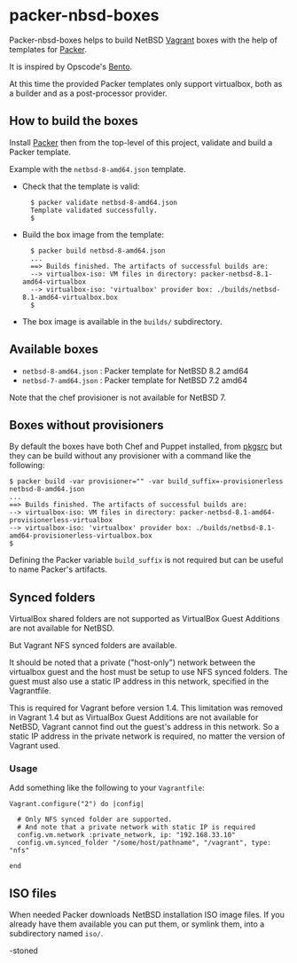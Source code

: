 # packer-nbsd-boxes

Packer-nbsd-boxes helps to build NetBSD [Vagrant](http://vagrantup.com)
boxes with the help of templates for [Packer](http://packer.io).

It is inspired by Opscode's [Bento](http://opscode.github.io/bento/).

At this time the provided Packer templates only support virtualbox,
both as a builder and as a post-processor provider.

## How to build the boxes

Install [Packer](http://packer.io) then from the top-level of this
project, validate and build a Packer template.

Example with the `netbsd-8-amd64.json` template.

* Check that the template is valid:

        $ packer validate netbsd-8-amd64.json
        Template validated successfully.
        $

* Build the box image from the template:

        $ packer build netbsd-8-amd64.json
        ...
        ==> Builds finished. The artifacts of successful builds are:
        --> virtualbox-iso: VM files in directory: packer-netbsd-8.1-amd64-virtualbox
        --> virtualbox-iso: 'virtualbox' provider box: ./builds/netbsd-8.1-amd64-virtualbox.box
        $

* The box image is available in the `builds/` subdirectory.

## Available boxes

  * `netbsd-8-amd64.json` : Packer template for NetBSD 8.2 amd64
  * `netbsd-7-amd64.json` : Packer template for NetBSD 7.2 amd64

  Note that the chef provisioner is not available for NetBSD 7.

## Boxes without provisioners

By default the boxes have both Chef and Puppet installed,
from [pkgsrc](http://pkgsrc.org/) but they can be build
without any provisioner with a command like the following:


    $ packer build -var provisioner="" -var build_suffix=-provisionerless netbsd-8-amd64.json
    ...
    ==> Builds finished. The artifacts of successful builds are:
    --> virtualbox-iso: VM files in directory: packer-netbsd-8.1-amd64-provisionerless-virtualbox
    --> virtualbox-iso: 'virtualbox' provider box: ./builds/netbsd-8.1-amd64-provisionerless-virtualbox.box
    $

Defining the Packer variable `build_suffix` is not required
but can be useful to name Packer's artifacts.

## Synced folders

VirtualBox shared folders are not supported as VirtualBox Guest
Additions are not available for NetBSD.

But Vagrant NFS synced folders are available.

It should be noted that a private ("host-only") network between the
virtualbox guest and the host must be setup to use NFS synced
folders.  The guest must also use a static IP address in this
network, specified in the Vagrantfile.

This is required for Vagrant before version 1.4. This limitation
was removed in Vagrant 1.4 but as VirtualBox Guest Additions are
not available for NetBSD, Vagrant cannot find out the guest's address
in this network. So a static IP address in the private network is
required, no matter the version of Vagrant used.

### Usage

Add something like the following to your `Vagrantfile`:


    Vagrant.configure("2") do |config|

      # Only NFS synced folder are supported.
      # And note that a private network with static IP is required
      config.vm.network :private_network, ip: "192.168.33.10"
      config.vm.synced_folder "/some/host/pathname", "/vagrant", type: "nfs"

    end

## ISO files

When needed Packer downloads NetBSD installation ISO image files.
If you already have them available you can put them, or symlink
them, into a subdirectory named `iso/`.

-stoned
